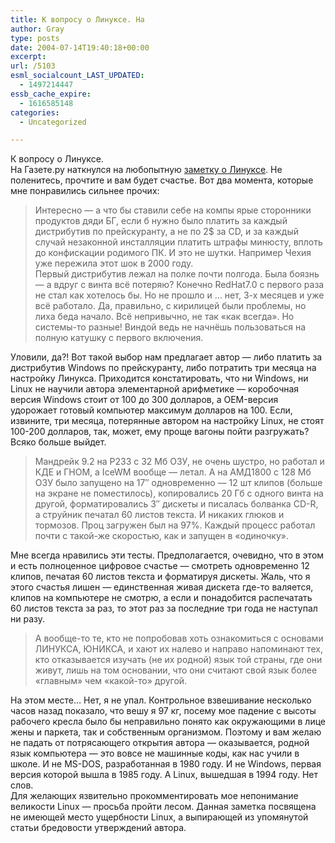 ```yaml
---
title: К вопросу о Линуксе. На
author: Gray
type: posts
date: 2004-07-14T19:40:18+00:00
excerpt:
url: /5103
esml_socialcount_LAST_UPDATED:
  - 1497214447
essb_cache_expire:
  - 1616585148
categories:
  - Uncategorized

---
```








К вопросу о Линуксе.  
На Газете.ру наткнулся на любопытную <a href="http://www.gazeta.ru/techzone/2004/07/13_e_134561.shtml" target="_blank">заметку о Линуксе</a>. Не поленитесь, прочтите и вам будет счастье. Вот два момента, которые мне понравились сильнее прочих:

> Интересно &#8212; а что бы ставили себе на компы ярые сторонники продуктов дяди БГ, если б нужно было платить за каждый дистрибутив по прейскуранту, а не по 2$ за CD, и за каждый случай незаконной инсталляции платить штрафы минюсту, вплоть до конфискации родимого ПК. И это не шутки. Например Чехия уже пережила этот шок в 2000 году.  
> Первый дистрибутив лежал на полке почти полгода. Была боязнь &#8212; а вдруг с винта всё потеряю? Конечно RedHat7.0 с первого раза не стал как хотелось бы. Но не прошло и &#8230; нет, 3-х месяцев и уже всё работало. Да, правильно, с кирилицей были проблемы, но лиха беда начало. Всё непривычно, не так &#171;как всегда&#187;. Но системы-то разные! Виндой ведь не начнёшь пользоваться на полную катушку с первого включения.

Уловили, да?! Вот такой выбор нам предлагает автор &#8212; либо платить за дистрибутив Windows по прейскуранту, либо потратить три месяца на настройку Линукса. Приходится констатировать, что ни Windows, ни Linux не научили автора элементарной арифметике &#8212; коробочная версия Windows стоит от 100 до 300 долларов, а OEM-версия удорожает готовый компьютер максимум долларов на 100. Если, извините, три месяца, потерянные автором на настройку Linux, не стоят 100-200 долларов, так, может, ему проще вагоны пойти разгружать? Всяко больше выйдет.

> Мандрейк 9.2 на Р233 с 32 Мб ОЗУ, не очень шустро, но работал и КДЕ и ГНОМ, а IceWM вообще &#8212; летал. А на АМД1800 с 128 Мб ОЗУ было запущено на 17&#8243; одновременно &#8212; 12 шт клипов (больше на экране не поместилось), копировались 20 Гб с одного винта на другой, форматировались 3&#8243; дискеты и писалась болванка CD-R, а струйник печатал 60 листов текста. И никаких глюков и тормозов. Проц загружен был на 97%. Каждый процесс работал почти с такой-же скоростью, как и запущен в &#171;одиночку&#187;.

Мне всегда нравились эти тесты. Предполагается, очевидно, что в этом и есть полноценное цифровое счастье &#8212; смотреть одновременно 12 клипов, печатая 60 листов текста и форматируя дискеты. Жаль, что я этого счастья лишен &#8212; единственная живая дискета где-то валяется, клипов на компьютере не смотрю, а если и понадобится распечатать 60 листов текста за раз, то этот раз за последние три года не наступал ни разу. 

> А вообще-то те, кто не попробовав хоть ознакомиться с основами ЛИНУКСА, ЮНИКСА, и хают их налево и направо напоминают тех, кто отказывается изучать (не их родной) язык той страны, где они живут, лишь на том основании, что они считают свой язык более &#171;главным&#187; чем &#171;какой-то&#187; другой.

На этом месте&#8230; Нет, я не упал. Контрольное взвешивание несколько часов назад показало, что вешу я 97 кг, посему мое падение с высоты рабочего кресла было бы неправильно понято как окружающими в лице жены и паркета, так и собственным организмом. Поэтому и вам желаю не падать от потрясающего открытия автора &#8212; оказывается, родной язык компьютера &#8212; это вовсе не машинные коды, как нас учили в школе. И не MS-DOS, разработанная в 1980 году. И не Windows, первая версия которой вышла в 1985 году. А Linux, вышедшая в 1994 году. Нет слов.  
Для желающих язвительно прокомментировать мое непонимание великости Linux &#8212; просьба пройти лесом. Данная заметка посвящена не имеющей место ущербности Linux, а выпирающей из упомянутой статьи бредовости утверждений автора.